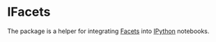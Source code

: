 # IFacets

The package is a helper for integrating [Facets] into [IPython] notebooks.

[facets]: https://pair-code.github.io/facets/
[ipython]: https://ipython.org/
